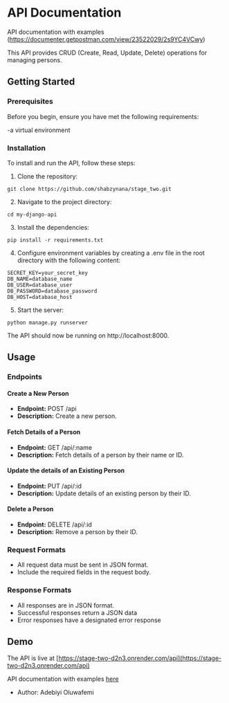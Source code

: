 # API Documentation
API documentation with examples (https://documenter.getpostman.com/view/23522029/2s9YC4VCwy)


This API provides CRUD (Create, Read, Update, Delete) operations for managing persons.

## Getting Started

### Prerequisites

Before you begin, ensure you have met the following requirements:

-a virtual environment

### Installation

To install and run the API, follow these steps:

1. Clone the repository:

```
git clone https://github.com/shabzynana/stage_two.git
```

2. Navigate to the project directory:

```
cd my-django-api
```

3. Install the dependencies:

```
pip install -r requirements.txt
```

4. Configure environment variables by creating a .env file in the root directory with the following content:

```
SECRET_KEY=your_secret_key
DB_NAME=database_name
DB_USER=database_user
DB_PASSWORD=database_password
DB_HOST=database_host
```

5. Start the server:

```
python manage.py runserver
```

The API should now be running on http://localhost:8000.

## Usage

### Endpoints

#### Create a New Person

- **Endpoint:** POST /api
- **Description:** Create a new person.

#### Fetch Details of a Person

- **Endpoint:** GET /api/:name
- **Description:** Fetch details of a person by their name or ID.


#### Update the details of an Existing Person

- **Endpoint:** PUT /api/:id
- **Description:** Update details of an existing person by their ID.


#### Delete a Person

- **Endpoint:** DELETE /api/:id
- **Description:** Remove a person by their ID.


### Request Formats

- All request data must be sent in JSON format.
- Include the required fields in the request body.

### Response Formats

- All responses are in JSON format.
- Successful responses return a JSON data
- Error responses have a designated error response


## Demo

The API is live at [https://stage-two-d2n3.onrender.com/api](https://stage-two-d2n3.onrender.com/api)

API documentation with examples [here](https://documenter.getpostman.com/view/23522029/2s9YC4VCwy)

- Author: Adebiyi Oluwafemi
